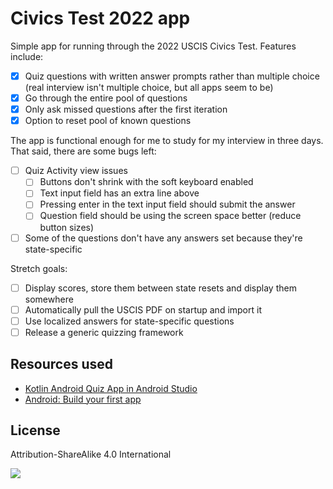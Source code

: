 # Civics Test 2022 app

Simple app for running through the 2022 USCIS Civics Test. Features include:

- [x] Quiz questions with written answer prompts rather than multiple choice (real interview isn't multiple choice, but all apps seem to be)
- [x] Go through the entire pool of questions
- [x] Only ask missed questions after the first iteration
- [x] Option to reset pool of known questions

The app is functional enough for me to study for my interview in three days. That said, there are some bugs left:

- [ ] Quiz Activity view issues
    - [ ] Buttons don't shrink with the soft keyboard enabled
    - [ ] Text input field has an extra line above
    - [ ] Pressing enter in the text input field should submit the answer
    - [ ] Question field should be using the screen space better (reduce button sizes)
- [ ] Some of the questions don't have any answers set because they're state-specific

Stretch goals:

- [ ] Display scores, store them between state resets and display them somewhere
- [ ] Automatically pull the USCIS PDF on startup and import it
- [ ] Use localized answers for state-specific questions
- [ ] Release a generic quizzing framework

## Resources used

- [Kotlin Android Quiz App in Android Studio](https://techpassmaster.com/kotlin-android-quiz-app/)
- [Android: Build your first app](https://developer.android.com/training/basics/firstapp)

## License

Attribution-ShareAlike 4.0 International

[![](https://licensebuttons.net/l/by-sa/4.0/88x31.png)](https://creativecommons.org/licenses/by-sa/4.0/)
